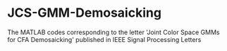 # JCS-GMM-Demosaicking
The MATLAB codes corresponding to the letter 'Joint Color Space GMMs for CFA Demosaicking' published in IEEE Signal Processing Letters
